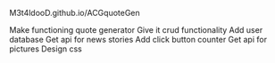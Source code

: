 M3t4ldooD.github.io/ACGquoteGen

Make functioning quote generator
Give it crud functionality
Add user database
Get api for news stories
Add click button counter
Get api for pictures
Design css
